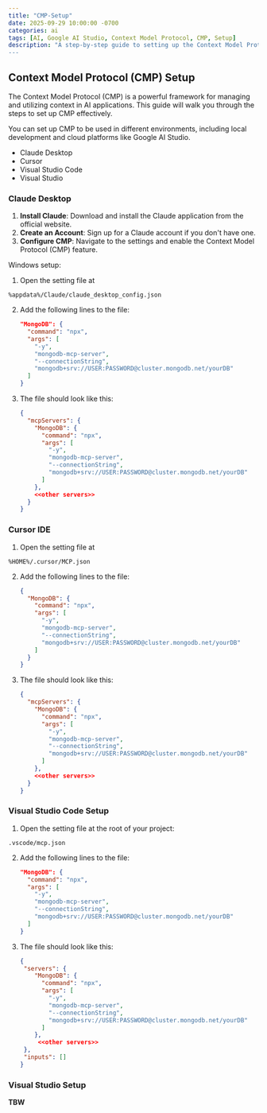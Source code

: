 ```yaml
---
title: "CMP-Setup"
date: 2025-09-29 10:00:00 -0700
categories: ai
tags: [AI, Google AI Studio, Context Model Protocol, CMP, Setup]
description: "A step-by-step guide to setting up the Context Model Protocol (CMP)
---
```


## Context Model Protocol (CMP) Setup

The Context Model Protocol (CMP) is a powerful framework for managing and utilizing context in AI applications. This guide will walk you through the steps to set up CMP effectively.

You can set up CMP to be used in different environments, including local development and cloud platforms like Google AI Studio.

- Claude Desktop
- Cursor
- Visual Studio Code
- Visual Studio

### Claude Desktop

1. **Install Claude**: Download and install the Claude application from the official website.
2. **Create an Account**: Sign up for a Claude account if you don't have one.
3. **Configure CMP**: Navigate to the settings and enable the Context Model Protocol (CMP) feature.
   
Windows setup:
1. Open the setting file at 

```console
%appdata%/Claude/claude_desktop_config.json
```
2. Add the following lines to the file:
   ```json
   "MongoDB": {
     "command": "npx",
     "args": [
       "-y",
       "mongodb-mcp-server",
       "--connectionString",
       "mongodb+srv://USER:PASSWORD@cluster.mongodb.net/yourDB"
     ]
   }
   ```

3. The file should look like this:
   ```json
   {
     "mcpServers": {
       "MongoDB": {
         "command": "npx",
         "args": [
           "-y",
           "mongodb-mcp-server",
           "--connectionString",
           "mongodb+srv://USER:PASSWORD@cluster.mongodb.net/yourDB"
         ]
       },
       <<other servers>>
     }
   }
   ```


### Cursor IDE

1. Open the setting file at 

```console
%HOME%/.cursor/MCP.json
```

2. Add the following lines to the file:
   ```json
   {
     "MongoDB": {
       "command": "npx",
       "args": [
         "-y",
         "mongodb-mcp-server",
         "--connectionString",
         "mongodb+srv://USER:PASSWORD@cluster.mongodb.net/yourDB"
       ]
     }
   }
   ```


3. The file should look like this:
   ```json
   {
     "mcpServers": {
       "MongoDB": {
         "command": "npx",
         "args": [
           "-y",
           "mongodb-mcp-server",
           "--connectionString",
           "mongodb+srv://USER:PASSWORD@cluster.mongodb.net/yourDB"
         ]
       },
       <<other servers>>
     }
   }
   ```


### Visual Studio Code Setup


1. Open the setting file at the root of your project:

```console
.vscode/mcp.json
```

2. Add the following lines to the file:
   ```json
   "MongoDB": {
     "command": "npx",
     "args": [
       "-y",
       "mongodb-mcp-server",
       "--connectionString",
       "mongodb+srv://USER:PASSWORD@cluster.mongodb.net/yourDB"
     ]
   }
   ```


3. The file should look like this:
   ```json
   {
   	"servers": {
       "MongoDB": {
         "command": "npx",
         "args": [
           "-y",
           "mongodb-mcp-server",
           "--connectionString",
           "mongodb+srv://USER:PASSWORD@cluster.mongodb.net/yourDB"
         ]
       },
        <<other servers>>
   	},
   	"inputs": []
   }


### Visual Studio Setup

**TBW**